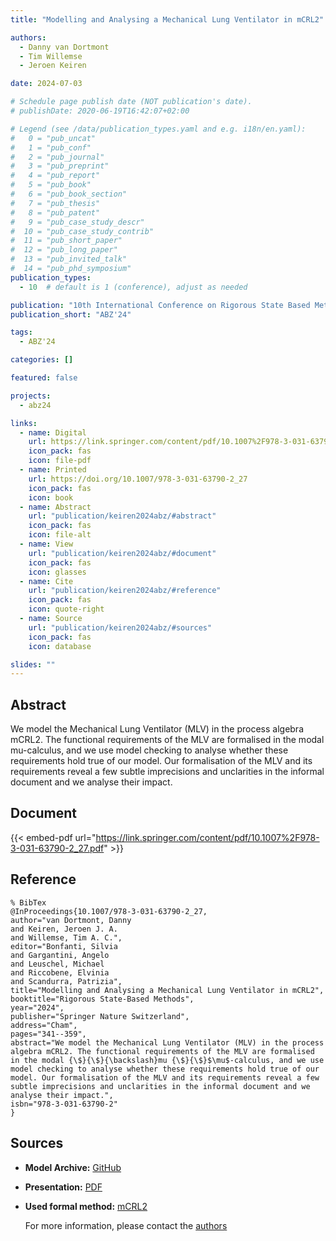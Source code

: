 ```yaml
---
title: "Modelling and Analysing a Mechanical Lung Ventilator in mCRL2"

authors:
  - Danny van Dortmont
  - Tim Willemse
  - Jeroen Keiren

date: 2024-07-03

# Schedule page publish date (NOT publication's date).
# publishDate: 2020-06-19T16:42:07+02:00

# Legend (see /data/publication_types.yaml and e.g. i18n/en.yaml): 
#   0 = "pub_uncat"
#   1 = "pub_conf"
#   2 = "pub_journal"
#   3 = "pub_preprint"
#   4 = "pub_report"
#   5 = "pub_book"
#   6 = "pub_book_section"
#   7 = "pub_thesis"
#   8 = "pub_patent"
#   9 = "pub_case_study_descr"
#  10 = "pub_case_study_contrib"
#  11 = "pub_short_paper"
#  12 = "pub_long_paper"
#  13 = "pub_invited_talk"
#  14 = "pub_phd_symposium"
publication_types:
  - 10  # default is 1 (conference), adjust as needed

publication: "10th International Conference on Rigorous State Based Methods (ABZ'24)"
publication_short: "ABZ'24"

tags:
  - ABZ'24

categories: []

featured: false

projects:
  - abz24

links:
  - name: Digital
    url: https://link.springer.com/content/pdf/10.1007%2F978-3-031-63790-2_27.pdf
    icon_pack: fas
    icon: file-pdf
  - name: Printed
    url: https://doi.org/10.1007/978-3-031-63790-2_27
    icon_pack: fas
    icon: book
  - name: Abstract
    url: "publication/keiren2024abz/#abstract"
    icon_pack: fas
    icon: file-alt
  - name: View
    url: "publication/keiren2024abz/#document"
    icon_pack: fas
    icon: glasses
  - name: Cite
    url: "publication/keiren2024abz/#reference"
    icon_pack: fas
    icon: quote-right
  - name: Source
    url: "publication/keiren2024abz/#sources"
    icon_pack: fas
    icon: database

slides: ""
---
```


## Abstract

We model the Mechanical Lung Ventilator (MLV) in the process algebra mCRL2. The functional requirements of the MLV are formalised in the modal mu-calculus, and we use model checking to analyse whether these requirements hold true of our model. Our formalisation of the MLV and its requirements reveal a few subtle imprecisions and unclarities in the informal document and we analyse their impact.

## Document

{{< embed-pdf url="https://link.springer.com/content/pdf/10.1007%2F978-3-031-63790-2_27.pdf" >}}

## Reference

```
% BibTex
@InProceedings{10.1007/978-3-031-63790-2_27,
author="van Dortmont, Danny
and Keiren, Jeroen J. A.
and Willemse, Tim A. C.",
editor="Bonfanti, Silvia
and Gargantini, Angelo
and Leuschel, Michael
and Riccobene, Elvinia
and Scandurra, Patrizia",
title="Modelling and Analysing a Mechanical Lung Ventilator in mCRL2",
booktitle="Rigorous State-Based Methods",
year="2024",
publisher="Springer Nature Switzerland",
address="Cham",
pages="341--359",
abstract="We model the Mechanical Lung Ventilator (MLV) in the process algebra mCRL2. The functional requirements of the MLV are formalised in the modal {\$}{\$}{\backslash}mu {\$}{\$}$\mu$-calculus, and we use model checking to analyse whether these requirements hold true of our model. Our formalisation of the MLV and its requirements reveal a few subtle imprecisions and unclarities in the informal document and we analyse their impact.",
isbn="978-3-031-63790-2"
}
```

## Sources

- **Model Archive:**
  [GitHub](https://doi.org/10.5281/zenodo.10978852)
- **Presentation:**
  [PDF](/data/abz24/keiren2024abz.pdf)
- **Used formal method:**
  [mCRL2](/method/mCRL2)

  For more information, please contact the <a href ="mailto:d.f.m.v.dortmont@student.tue.nl;j.j.a.keiren@tue.nl;t.a.c.willemse@tue.nl">authors</a>

